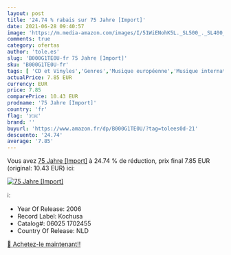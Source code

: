 ```yaml
---
layout: post
title: '24.74 % rabais sur 75 Jahre [Import]'
date: 2021-06-28 09:40:57
image: 'https://m.media-amazon.com/images/I/51WiENohK5L._SL500_._SL400_.jpg'
comments: true
category: ofertas
author: 'tole.es'
slug: 'B000G1TE0U-fr 75 Jahre [Import]'
sku: 'B000G1TE0U-fr'
tags: [ 'CD et Vinyles','Genres','Musique européenne','Musique internationale','Pop','Rock', ]
actualPrice: 7.85 EUR
currency: EUR
price: 7.85
comparePrice: 10.43 EUR
prodname: '75 Jahre [Import]'
country: 'fr'
flag: '🇫🇷'
brand: ''
buyurl: 'https://www.amazon.fr/dp/B000G1TE0U/?tag=tolees0d-21'
descuento: '24.74'
average: '7.85'
---
```


Vous avez [75 Jahre [Import]](https://www.amazon.fr/dp/B000G1TE0U/?tag=tolees0d-21)  à  24.74 % de réduction, prix final  7.85 EUR (original: 10.43 EUR) ici:

[![75 Jahre [Import]](https://m.media-amazon.com/images/I/51WiENohK5L._SL500_._SL400_.jpg)](https://www.amazon.fr/dp/B000G1TE0U/?tag=tolees0d-21)

ℹ️:

- Year Of Release: 2006
- Record Label: Kochusa
- Catalog#: 06025 1702455
- Country Of Release: NLD

[🛒 Achetez-le maintenant!!](https://www.amazon.fr/dp/B000G1TE0U/?tag=tolees0d-21)
